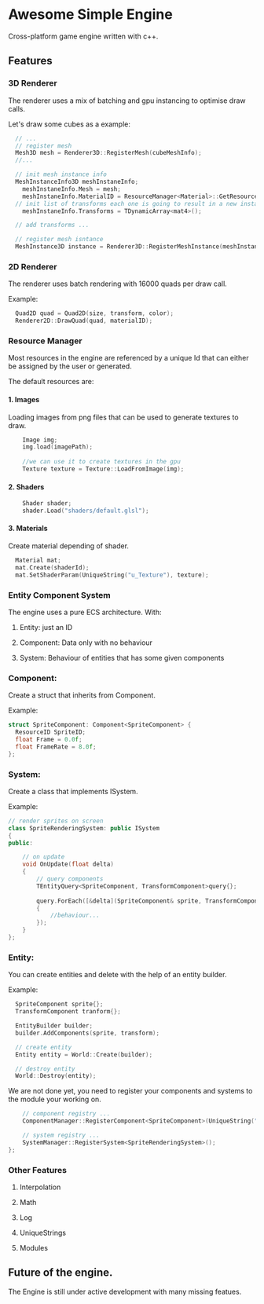 # Awesome Simple Engine

Cross-platform game engine written with c++.

## Features

### 3D Renderer

The renderer uses a mix of batching and gpu instancing to optimise draw calls. 

Let's draw some cubes as a example:
```cpp
  // ...
  // register mesh
  Mesh3D mesh = Renderer3D::RegisterMesh(cubeMeshInfo);
  //...

  // init mesh instance info
  MeshInstanceInfo3D meshInstaneInfo;
	meshInstaneInfo.Mesh = mesh;
	meshInstaneInfo.MaterialID = ResourceManager<Material>::GetResourceId(UniqueString("materials/material3D.json"));
  // init list of transforms each one is going to result in a new instance of the mesh.
	meshInstaneInfo.Transforms = TDynamicArray<mat4>();

  // add transforms ...

  // register mesh isntance 
  MeshInstance3D instance = Renderer3D::RegisterMeshInstance(meshInstanceInfo);


```


### 2D Renderer

The renderer uses batch rendering with 16000 quads per draw call.

Example:
````cpp
  Quad2D quad = Quad2D(size, transform, color);
  Renderer2D::DrawQuad(quad, materialID);
````

### Resource Manager

Most resources in the engine are referenced by a unique Id that can either be assigned by the user or generated.


The default resources are:


#### 1. Images

Loading images from png files that can be used to generate textures to draw.

````cpp
    Image img;
    img.load(imagePath);
    
    //we can use it to create textures in the gpu
    Texture texture = Texture::LoadFromImage(img);
````

#### 2. Shaders

````cpp
    Shader shader;
    shader.Load("shaders/default.glsl");
````

#### 3. Materials

Create material depending of shader.

````cpp
  Material mat;
  mat.Create(shaderId);
  mat.SetShaderParam(UniqueString("u_Texture"), texture);
````

### Entity Component System

The engine uses a pure ECS architecture. With:

1. Entity: just an ID

2. Component: Data only with no behaviour

3. System: Behaviour of entities that has some given components

### Component:

Create a struct that inherits from Component.

Example:

````cpp
struct SpriteComponent: Component<SpriteComponent> {
  ResourceID SpriteID;
  float Frame = 0.0f;
  float FrameRate = 8.0f;
};
````

### System:

Create a class that implements ISystem.

Example:
````cpp
// render sprites on screen
class SpriteRenderingSystem: public ISystem
{
public:

    // on update
    void OnUpdate(float delta)
    {
        // query components
        TEntityQuery<SpriteComponent, TransformComponent>query{};
        
        query.ForEach([&delta](SpriteComponent& sprite, TransformComponent& transform)
        {
            //behaviour...
        });
    }
};
````

### Entity:

You can create entities and delete with the help of an entity builder.

Example:
````cpp
  SpriteComponent sprite{};
  TransformComponent tranform{};

  EntityBuilder builder;
  builder.AddComponents(sprite, transform);

  // create entity
  Entity entity = World::Create(builder);

  // destroy entity
  World::Destroy(entity);
````

We are not done yet, you need to register your components and systems to the module your working on.

````cpp
    // component registry ...
    ComponentManager::RegisterComponent<SpriteComponent>(UniqueString("Sprite"));

    // system registry ...
    SystemManager::RegisterSystem<SpriteRenderingSystem>();
};

````


### Other Features

1. Interpolation

2. Math

3. Log

4. UniqueStrings

5. Modules


## Future of the engine.

The Engine is still under active development with many missing featues.